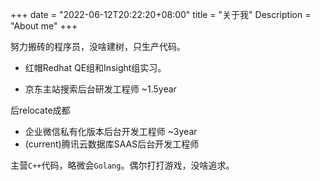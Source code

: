 +++
date = "2022-06-12T20:22:20+08:00"
title = "关于我"
Description = "About me"
+++


努力搬砖的程序员，没啥建树，只生产代码。

* 红帽Redhat QE组和Insight组实习。

* 京东主站搜索后台研发工程师 ~1.5year

后relocate成都
* 企业微信私有化版本后台开发工程师 ~3year
* (current)腾讯云数据库SAAS后台开发工程师

主营`C++`代码，略微会`Golang`。偶尔打打游戏，没啥追求。